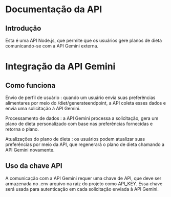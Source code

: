 # Documentação da API

## Introdução
Esta é uma API Node.js, que permite que os usuários gere planos de dieta comunicando-se com a API Gemini externa.

# Integração da API Gemini

## Como funciona
Envio de perfil de usuário : quando um usuário envia suas preferências alimentares por meio do /diet/generateendpoint, a API coleta esses dados e envia uma solicitação à API Gemini.

Processamento de dados : a API Gemini processa a solicitação, gera um plano de dieta personalizado com base nas preferências fornecidas e retorna o plano.

Atualizações do plano de dieta : os usuários podem atualizar suas preferências por meio da API, que regenerará o plano de dieta chamando a API Gemini novamente.

## Uso da chave API
A comunicação com a API Gemini requer uma chave de API, que deve ser armazenada no .env arquivo na raiz do projeto como API_KEY. Essa chave será usada para autenticação em cada solicitação enviada à API Gemini.